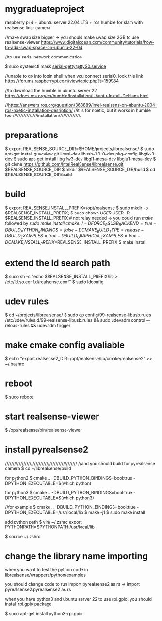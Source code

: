 # mygraduateproject
raspberry pi 4 + ubuntu server 22.04 LTS + ros humble for slam with realsense lidar camera

//make swap size bigger -> you should make swap size 2GB to use realsense-viewer
https://www.digitalocean.com/community/tutorials/how-to-add-swap-space-on-ubuntu-22-04

//to use serial network communication


$ sudo systemctl mask serial-getty@ttyS0.service


//unable to go into login shell when you connect serial0, look this link https://forums.raspberrypi.com/viewtopic.php?t=159984

//to download the humble in ubuntu server 22 
https://docs.ros.org/en/humble/Installation/Ubuntu-Install-Debians.html

//https://answers.ros.org/question/363889/intel-realsens-on-ubuntu-2004-ros-noetic-installation-desription/
//it is for noetic, but it works in humble too 
////////////////installation///////////////
# preparations
$ export REALSENSE_SOURCE_DIR=$HOME/projects/librealsense/
$ sudo apt-get install guvcview git libssl-dev libusb-1.0-0-dev pkg-config libgtk-3-dev
$ sudo apt-get install libglfw3-dev libgl1-mesa-dev libglu1-mesa-dev
$ git clone https://github.com/IntelRealSense/librealsense.git $REALSENSE_SOURCE_DIR
$ mkdir $REALSENSE_SOURCE_DIR/build
$ cd $REALSENSE_SOURCE_DIR/build

# build
$ export REALSENSE_INSTALL_PREFIX=/opt/realsense
$ sudo mkdir -p $REALSENSE_INSTALL_PREFIX; 
$ sudo chown $USER:$USER -R $REALSENSE_INSTALL_PREFIX # not relay needed -> you could run _make_ followed by _sudo make install_
$cmake ../ -DFORCE_RSUSB_BACKEND=true -DBUILD_PYTHON_BINDINGS=false -DCMAKE_BUILD_TYPE=release -DBUILD_EXAMPLES=true -DBUILD_GRAPHICAL_EXAMPLES=true -DCMAKE_INSTALL_PREFIX=$REALSENSE_INSTALL_PREFIX
$ make install

# extend the ld search path
$ sudo sh -c "echo $REALSENSE_INSTALL_PREFIX/lib > /etc/ld.so.conf.d/realsense.conf"
$ sudo ldconfig

# udev rules
$ cd ~/projects/librealsense/
$ sudo cp config/99-realsense-libusb.rules /etc/udev/rules.d/99-realsense-libusb.rules && sudo udevadm control --reload-rules && udevadm trigger

# make cmake config avaliable
$ echo "export realsense2_DIR=/opt/realsense/lib/cmake/realsense2" >> ~/.bashrc

# reboot
$ sudo reboot
# start realsense-viewer
$ /opt/realsense/bin/realsense-viewer



# install pyrealsense2

///////////////////////////////////////////////
//and you should build for pyrealsense camera
$ cd ~/librealsense/build

for python2
$ cmake .. -DBUILD_PYTHON_BINDINGS=bool:true -DPYTHON_EXECUTABLE=$(which python)

for python3
$ cmake .. -DBUILD_PYTHON_BINDINGS=bool:true -DPYTHON_EXECUTABLE=$(which python3)

//for example $ cmake .. -DBUILD_PYTHON_BINDINGS=bool:true -DPYTHON_EXECUTABLE=/usr/local/lib
$ make -j1
$ sudo make install

add python path
$ vim ~/.zshrc
export PYTHONPATH=$PYTHONPATH:/usr/local/lib

$ source ~/.zshrc


# change the library name importing
when you want to test the python code in librealsense/wrappers/python/examples

you should change code to run
import pyrealsense2 as rs  ->  import pyrealsense2.pyrealsense2 as rs


when you have python3 and ubuntu server 22 to use rpi.gpio, you should install rpi.gpio package

$ sudo apt-get install python3-rpi.gpio
